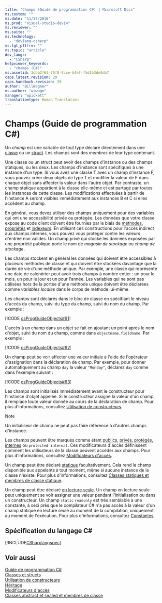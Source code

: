 ```yaml
---
title: "Champs (Guide de programmation C#) | Microsoft Docs"
ms.custom: ""
ms.date: "11/17/2016"
ms.prod: "visual-studio-dev14"
ms.reviewer: ""
ms.suite: ""
ms.technology: 
  - "devlang-csharp"
ms.tgt_pltfrm: ""
ms.topic: "article"
dev_langs: 
  - "CSharp"
helpviewer_keywords: 
  - "champs (C#)"
ms.assetid: 3cbb2f61-75f8-4cce-b4ef-f5d1b3de0db7
caps.latest.revision: 29
caps.handback.revision: 29
author: "BillWagner"
ms.author: "wiwagn"
manager: "wpickett"
translationtype: Human Translation
---
```

# Champs (Guide de programmation C#)
Un *champ* est une variable de tout type déclaré directement dans une [classe](../../../csharp/language-reference/keywords/class.md) ou un [struct](../../../csharp/language-reference/keywords/struct.md).  Les champs sont des *membres* de leur type contenant.  
  
 Une classe ou un struct peut avoir des champs d'instance ou des champs statiques, ou les deux.  Les champs d'instance sont spécifiques à une instance d'un type.  Si vous avez une classe T avec un champ d'instance F, vous pouvez créer deux objets de type T et modifier la valeur de F dans chaque objet sans affecter la valeur dans l'autre objet.  Par contraste, un champ statique appartient à la classe elle\-même et est partagé par toutes les instances de cette classe.  Les modifications effectuées à partir de l'instance A seront visibles immédiatement aux instances B et C si elles accèdent au champ.  
  
 En général, vous devez utiliser des champs uniquement pour des variables qui ont une accessibilité privée ou protégée.  Les données que votre classe expose au code client doivent être fournies par le biais de [méthodes](../../../csharp/programming-guide/classes-and-structs/methods.md), [propriétés](../../../csharp/programming-guide/classes-and-structs/properties.md) et [indexeurs](../../../csharp/programming-guide/indexers/index.md).  En utilisant ces constructions pour l'accès indirect aux champs internes, vous pouvez vous protéger contre les valeurs d'entrée non valides.  Un champ privé qui stocke les données exposées par une propriété publique porte le nom de *magasin de stockage* ou *champ de stockage*.  
  
 Les champs stockent en général les données qui doivent être accessibles à plusieurs méthodes de classe et qui doivent être stockées davantage que la durée de vie d'une méthode unique.  Par exemple, une classe qui représente une date de calendrier peut avoir trois champs à nombre entier : un pour le mois, un pour le jour et un pour l'année.  Les variables qui ne sont pas utilisées hors de la portée d'une méthode unique doivent être déclarées comme *variables locales* dans le corps de méthode lui\-même.  
  
 Les champs sont déclarés dans le bloc de classe en spécifiant le niveau d'accès du champ, suivi du type du champ, suivi du nom du champ.  Par exemple :  
  
 [!CODE [csProgGuideObjects#61](../CodeSnippet/VS_Snippets_VBCSharp/csProgGuideObjects#61)]  
  
 L'accès à un champ dans un objet se fait en ajoutant un point après le nom d'objet, suivi du nom du champ, comme dans `objectname.fieldname`.  Par exemple :  
  
 [!CODE [csProgGuideObjects#62](../CodeSnippet/VS_Snippets_VBCSharp/csProgGuideObjects#62)]  
  
 Un champ peut se voir affecter une valeur initiale à l'aide de l'opérateur d'assignation dans la déclaration de champ.  Par exemple, pour donner automatiquement au champ `day` la valeur `"Monday"`, déclarez `day` comme dans l'exemple suivant :  
  
 [!CODE [csProgGuideObjects#63](../CodeSnippet/VS_Snippets_VBCSharp/csProgGuideObjects#63)]  
  
 Les champs sont initialisés immédiatement avant le constructeur pour l'instance d'objet appelée.  Si le constructeur assigne la valeur d'un champ, il remplace toute valeur donnée au cours de la déclaration de champ.  Pour plus d'informations, consultez [Utilisation de constructeurs](../../../csharp/programming-guide/classes-and-structs/using-constructors.md).  
  
> [!NOTE]
>  Un initialiseur de champ ne peut pas faire référence à d'autres champs d'instance.  
  
 Les champs peuvent être marqués comme étant [publics](../../../csharp/language-reference/keywords/public.md), [privés](../../../csharp/language-reference/keywords/private.md), [protégés](../../../csharp/language-reference/keywords/protected.md), [internes](../../../csharp/language-reference/keywords/internal.md) ou  `protected internal`.  Ces modificateurs d'accès définissent comment les utilisateurs de la classe peuvent accéder aux champs.  Pour plus d'informations, consultez [Modificateurs d'accès](../../../csharp/programming-guide/classes-and-structs/access-modifiers.md).  
  
 Un champ peut être déclaré [statique](../../../csharp/language-reference/keywords/static.md) facultativement.  Cela rend le champ disponible aux appelants à tout moment, même si aucune instance de la classe n'existe.  Pour plus d'informations, consultez [Classes statiques et membres de classe statique](../../../csharp/programming-guide/classes-and-structs/static-classes-and-static-class-members.md).  
  
 Un champ peut être déclaré [en lecture seule](../../../csharp/language-reference/keywords/readonly.md).  Un champ en lecture seule peut uniquement se voir assigner une valeur pendant l'initialisation ou dans un constructeur.  Un champ `static` `readonly` est très semblable à une constante, à ceci près que le compilateur C\# n'a pas accès à la valeur d'un champ statique en lecture seule au moment de la compilation, uniquement au moment de l'exécution.  Pour plus d'informations, consultez [Constantes](../../../csharp/programming-guide/classes-and-structs/constants.md).  
  
## Spécification du langage C\#  
 [!INCLUDE[CSharplangspec](../../../csharp/language-reference/keywords/includes/csharplangspec_md.md)]  
  
## Voir aussi  
 [Guide de programmation C\#](../../../csharp/programming-guide/index.md)   
 [Classes et structs](../../../csharp/programming-guide/classes-and-structs/index.md)   
 [Utilisation de constructeurs](../../../csharp/programming-guide/classes-and-structs/using-constructors.md)   
 [Héritage](../../../csharp/programming-guide/classes-and-structs/inheritance.md)   
 [Modificateurs d'accès](../../../csharp/programming-guide/classes-and-structs/access-modifiers.md)   
 [Classes abstract et sealed et membres de classe](../../../csharp/programming-guide/classes-and-structs/abstract-and-sealed-classes-and-class-members.md)